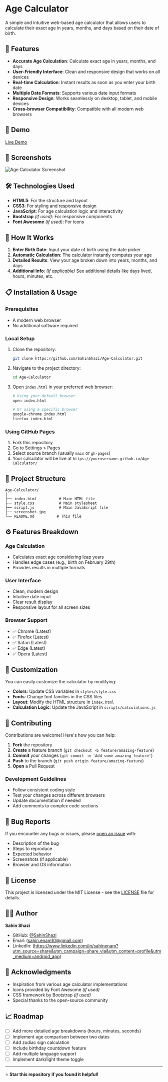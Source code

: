 # Age Calculator

A simple and intuitive web-based age calculator that allows users to calculate their exact age in years, months, and days based on their date of birth.

## 🌟 Features

- **Accurate Age Calculation**: Calculate exact age in years, months, and days
- **User-Friendly Interface**: Clean and responsive design that works on all devices
- **Real-time Calculation**: Instant results as soon as you enter your birth date
- **Multiple Date Formats**: Supports various date input formats
- **Responsive Design**: Works seamlessly on desktop, tablet, and mobile devices
- **Cross-browser Compatibility**: Compatible with all modern web browsers

## 🚀 Demo

[Live Demo](https://lifeclockage.netlify.app/) 

## 📸 Screenshots

![Age Calculator Screenshot](screenshot.jpg)

## 🛠️ Technologies Used

- **HTML5**: For the structure and layout
- **CSS3**: For styling and responsive design
- **JavaScript**: For age calculation logic and interactivity
- **Bootstrap** *(if used)*: For responsive components
- **Font Awesome** *(if used)*: For icons

## 🎯 How It Works

1. **Enter Birth Date**: Input your date of birth using the date picker
2. **Automatic Calculation**: The calculator instantly computes your age
3. **Detailed Results**: View your age broken down into years, months, and days
4. **Additional Info**: *(If applicable)* See additional details like days lived, hours, minutes, etc.

## 📋 Installation & Usage

### Prerequisites
- A modern web browser
- No additional software required

### Local Setup
1. Clone the repository:
   ```bash
   git clone https://github.com/SahinShazi/Age-Calculator.git
   ```

2. Navigate to the project directory:
   ```bash
   cd Age-Calculator
   ```

3. Open `index.html` in your preferred web browser:
   ```bash
   # Using your default browser
   open index.html
   
   # Or using a specific browser
   google-chrome index.html
   firefox index.html
   ```

### Using GitHub Pages
1. Fork this repository
2. Go to Settings > Pages
3. Select source branch (usually `main` or `gh-pages`)
4. Your calculator will be live at `https://yourusername.github.io/Age-Calculator/`

## 📂 Project Structure

```
Age-Calculator/
│
├── index.html          # Main HTML file
├── style.css           # Main stylesheet
├── script.js           # Main JavaScript file
├── screenshot.jpg
└── README.md          # This file
```

## ⚙️ Features Breakdown

### Age Calculation
- Calculates exact age considering leap years
- Handles edge cases (e.g., birth on February 29th)
- Provides results in multiple formats

### User Interface
- Clean, modern design
- Intuitive date input
- Clear result display
- Responsive layout for all screen sizes

### Browser Support
- ✅ Chrome (Latest)
- ✅ Firefox (Latest)
- ✅ Safari (Latest)
- ✅ Edge (Latest)
- ✅ Opera (Latest)

## 🎨 Customization

You can easily customize the calculator by modifying:

- **Colors**: Update CSS variables in `styles/style.css`
- **Fonts**: Change font families in the CSS files
- **Layout**: Modify the HTML structure in `index.html`
- **Calculation Logic**: Update the JavaScript in `scripts/calculations.js`

## 🤝 Contributing

Contributions are welcome! Here's how you can help:

1. **Fork** the repository
2. **Create** a feature branch (`git checkout -b feature/amazing-feature`)
3. **Commit** your changes (`git commit -m 'Add some amazing feature'`)
4. **Push** to the branch (`git push origin feature/amazing-feature`)
5. **Open** a Pull Request

### Development Guidelines
- Follow consistent coding style
- Test your changes across different browsers
- Update documentation if needed
- Add comments to complex code sections

## 🐛 Bug Reports

If you encounter any bugs or issues, please [open an issue](https://github.com/SahinShazi/Age-Calculator/issues) with:
- Description of the bug
- Steps to reproduce
- Expected behavior
- Screenshots (if applicable)
- Browser and OS information

## 📄 License

This project is licensed under the MIT License - see the [LICENSE](LICENSE) file for details.

## 👨‍💻 Author

**Sahin Shazi**
- GitHub: [@SahinShazi](https://github.com/SahinShazi)
- Email: (sahin.enam10@gmail.com)
- LinkedIn: (https://www.linkedin.com/in/sahinenam?utm_source=share&utm_campaign=share_via&utm_content=profile&utm_medium=android_app)

## 🙏 Acknowledgments

- Inspiration from various age calculator implementations
- Icons provided by Font Awesome *(if used)*
- CSS framework by Bootstrap *(if used)*
- Special thanks to the open-source community

## 📈 Roadmap

- [ ] Add more detailed age breakdowns (hours, minutes, seconds)
- [ ] Implement age comparison between two dates
- [ ] Add zodiac sign calculation
- [ ] Include birthday countdown feature
- [ ] Add multiple language support
- [ ] Implement dark/light theme toggle

---

⭐ **Star this repository if you found it helpful!**
